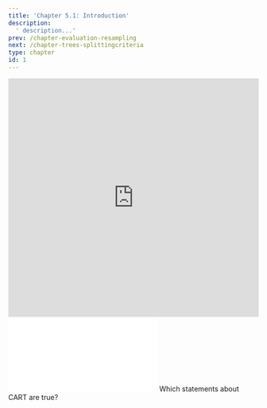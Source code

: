 ```yaml
---
title: 'Chapter 5.1: Introduction'
description:
  ' description...'
prev: /chapter-evaluation-resampling
next: /chapter-trees-splittingcriteria
type: chapter
id: 1
---
```


<exercise id="1" title="Video Lecture">

<iframe width="100%" height="480" src="https://www.youtube.com/embed/R_PqefI-ON8" frameborder="0" allow="accelerometer; autoplay; encrypted-media; gyroscope; picture-in-picture" allowfullscreen></iframe>

</exercise>

<exercise id="2" title="Slides">

<object data="pdfs/5/slides-cart-intro.pdf" type="application/pdf" style="width:100%;height:480px">
    <embed src="pdfs/5/slides-cart-intro.pdf" type="application/pdf" />
</object>

</exercise>


<exercise id="3" title="Quiz">
Which statements about CART are true?
<choice>
<opt text="The prediction function defined by a CART divides the feature space into disjoint hyperrectangles." correct="true">
</opt>
<opt text="The root node contains all data" correct="true">
</opt>
<opt text="The leaf node contains all data">
</opt>
<opt text="Observations can end up in several leaf nodes at the same time.">
</opt>
<opt text="The CART algorithm recursively splits nodes into child nodes." correct="true">
</opt>
</choice>
</exercise>
